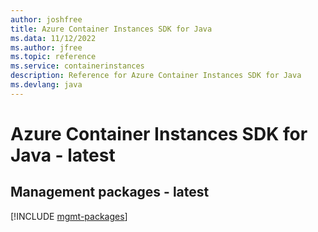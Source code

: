 ```yaml
---
author: joshfree
title: Azure Container Instances SDK for Java
ms.data: 11/12/2022
ms.author: jfree
ms.topic: reference
ms.service: containerinstances
description: Reference for Azure Container Instances SDK for Java
ms.devlang: java
---
```

# Azure Container Instances SDK for Java - latest

## Management packages - latest
[!INCLUDE [mgmt-packages](container-instances-mgmt-index.md)]